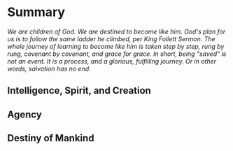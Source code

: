 # Summary
_We are children of God. We are destined to become like him. God's plan
for us is to follow the same ladder he climbed, per King Follett Sermon.
The whole journey of learning to become like him is taken step by step,
rung by rung, covenant by covenant, and grace for grace. In short, being
"saved" is not an event. It is a process, and a glorious, fulfilling
journey. Or in other words, salvation has no end._

## Intelligence, Spirit, and Creation

## Agency

## Destiny of Mankind